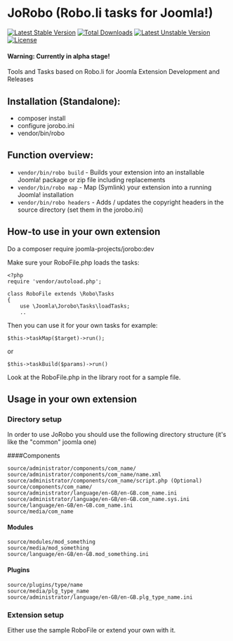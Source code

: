 # JoRobo (Robo.li tasks for Joomla!)

[![Latest Stable Version](https://poser.pugx.org/joomla-projects/jorobo/v/stable)](https://packagist.org/packages/joomla-projects/jorobo) [![Total Downloads](https://poser.pugx.org/joomla-projects/jorobo/downloads)](https://packagist.org/packages/joomla-projects/jorobo) [![Latest Unstable Version](https://poser.pugx.org/joomla-projects/jorobo/v/unstable)](https://packagist.org/packages/joomla-projects/jorobo) [![License](https://poser.pugx.org/joomla-projects/jorobo/license)](https://packagist.org/packages/joomla-projects/jorobo)

#### Warning: Currently in alpha stage!

Tools and Tasks based on Robo.li for Joomla Extension Development and Releases

## Installation (Standalone):

  * composer install
  * configure jorobo.ini
  * vendor/bin/robo
  
## Function overview:

  * `vendor/bin/robo build` - Builds your extension into an installable Joomla! package or zip file including replacements
  * `vendor/bin/robo map` - Map (Symlink) your extension into a running Joomla! installation
  * `vendor/bin/robo headers` - Adds / updates the copyright headers in the source directory (set them in the jorobo.ini)
  
## How-to use in your own extension

Do a composer require joomla-projects/jorobo:dev

Make sure your RoboFile.php loads the tasks:

```
<?php
require 'vendor/autoload.php';

class RoboFile extends \Robo\Tasks
{
	use \Joomla\Jorobo\Tasks\loadTasks;
	..
```

Then you can use it for your own tasks for example:

`$this->taskMap($target)->run();`

or

`$this->taskBuild($params)->run()`

Look at the RoboFile.php in the library root for a sample file.

## Usage in your own extension

### Directory setup

In order to use JoRobo you should use the following directory structure (it's like the "common" joomla one)

####Components

```
source/administrator/components/com_name/
source/administrator/components/com_name/name.xml
source/administrator/components/com_name/script.php (Optional)
source/components/com_name/
source/administrator/language/en-GB/en-GB.com_name.ini
source/administrator/language/en-GB/en-GB.com_name.sys.ini
source/language/en-GB/en-GB.com_name.ini
source/media/com_name
```

#### Modules

```
source/modules/mod_something
source/media/mod_something
source/language/en-GB/en-GB.mod_something.ini
```

#### Plugins

```
source/plugins/type/name
source/media/plg_type_name
source/administrator/language/en-GB/en-GB.plg_type_name.ini
```

### Extension setup

Either use the sample RoboFile or extend your own with it.
